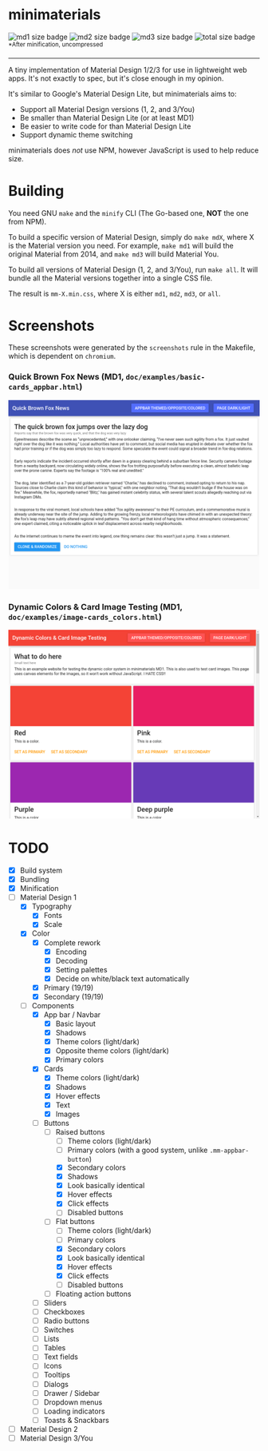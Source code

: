 # minimaterials
<div>
<img src="https://img.shields.io/endpoint?url=https://gist.githubusercontent.com/winksplorer/d94444342a1848c35de2e2bae7035a16/raw/md1size.json" alt="md1 size badge">
<img src="https://img.shields.io/endpoint?url=https://gist.githubusercontent.com/winksplorer/d94444342a1848c35de2e2bae7035a16/raw/md2size.json" alt="md2 size badge">
<img src="https://img.shields.io/endpoint?url=https://gist.githubusercontent.com/winksplorer/d94444342a1848c35de2e2bae7035a16/raw/md3size.json" alt="md3 size badge">
<img src="https://img.shields.io/endpoint?url=https://gist.githubusercontent.com/winksplorer/d94444342a1848c35de2e2bae7035a16/raw/allsize.json" alt="total size badge">
</div>
<sup>*After minification, uncompressed</sup>
<hr>

A tiny implementation of Material Design 1/2/3 for use in lightweight web apps. It's not exactly to spec, but it's close enough in my opinion.

It's similar to Google's Material Design Lite, but minimaterials aims to:
- Support all Material Design versions (1, 2, and 3/You)
- Be smaller than Material Design Lite (or at least MD1)
- Be easier to write code for than Material Design Lite
- Support dynamic theme switching

minimaterials does *not* use NPM, however JavaScript is used to help reduce size.

# Building

You need GNU `make` and the `minify` CLI (The Go-based one, **NOT** the one from NPM).

To build a specific version of Material Design, simply do `make mdX`, where X is the Material version you need. For example, `make md1` will build the original Material from 2014, and `make md3` will build Material You.

To build all versions of Material Design (1, 2, and 3/You), run `make all`. It will bundle all the Material versions together into a single CSS file.

The result is `mm-X.min.css`, where X is either `md1`, `md2`, `md3`, or `all`.

# Screenshots

These screenshots were generated by the `screenshots` rule in the Makefile, which is dependent on `chromium`.

### Quick Brown Fox News (MD1, `doc/examples/basic-cards_appbar.html`)

<img src="doc/images/basic-cards_appbar.png" width="750" alt="Quick Brown Fox News (MD1)">

### Dynamic Colors & Card Image Testing (MD1, `doc/examples/image-cards_colors.html`)

<img src="doc/images/image-cards_colors.png" width="750" alt="Quick Brown Fox News (MD1)">

# TODO

- [X] Build system
- [X] Bundling
- [X] Minification
- [ ] Material Design 1
    - [X] Typography
        - [X] Fonts
        - [X] Scale
    - [X] Color
        - [X] Complete rework
            - [X] Encoding
            - [X] Decoding
            - [X] Setting palettes
            - [X] Decide on white/black text automatically
        - [X] Primary (19/19)
        - [X] Secondary (19/19)
    - [ ] Components
        - [X] App bar / Navbar
            - [X] Basic layout
            - [X] Shadows
            - [X] Theme colors (light/dark)
            - [X] Opposite theme colors (light/dark)
            - [X] Primary colors
        - [X] Cards
            - [X] Theme colors (light/dark)
            - [X] Shadows
            - [X] Hover effects
            - [X] Text
            - [X] Images
        - [ ] Buttons
            - [ ] Raised buttons
                - [ ] Theme colors (light/dark)
                - [ ] Primary colors (with a good system, unlike `.mm-appbar-button`)
                - [X] Secondary colors
                - [X] Shadows
                - [X] Look basically identical
                - [X] Hover effects
                - [X] Click effects
                - [ ] Disabled buttons
            - [ ] Flat buttons
                - [ ] Theme colors (light/dark)
                - [ ] Primary colors
                - [X] Secondary colors
                - [X] Look basically identical
                - [X] Hover effects
                - [X] Click effects
                - [ ] Disabled buttons
            - [ ] Floating action buttons
        - [ ] Sliders
        - [ ] Checkboxes
        - [ ] Radio buttons
        - [ ] Switches
        - [ ] Lists
        - [ ] Tables
        - [ ] Text fields
        - [ ] Icons
        - [ ] Tooltips
        - [ ] Dialogs
        - [ ] Drawer / Sidebar
        - [ ] Dropdown menus
        - [ ] Loading indicators
        - [ ] Toasts & Snackbars
- [ ] Material Design 2
- [ ] Material Design 3/You